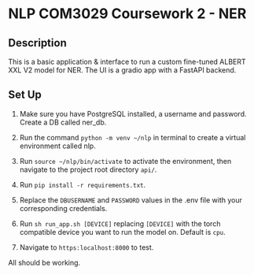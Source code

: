 # NLP COM3029 Coursework 2 - NER

## Description
This is a basic application & interface to run a custom fine-tuned ALBERT XXL V2 model for NER. The UI is a gradio app with a FastAPI backend.

## Set Up

1. Make sure you have PostgreSQL installed, a username and password. Create a DB called ner_db.

2. Run the command ```python -m venv ~/nlp``` in terminal to create a virtual environment called nlp.

3. Run ```source ~/nlp/bin/activate``` to activate the environment, then navigate to the project root directory ```api/```.

4. Run ```pip install -r requirements.txt```.

5. Replace the ```DBUSERNAME``` and ```PASSWORD``` values in the .env file with your corresponding credentials.

6. Run ```sh run_app.sh [DEVICE]``` replacing ```[DEVICE]``` with the torch compatible device you want to run the model on. Default is ```cpu```.

7. Navigate to ```https:localhost:8000``` to test.

All should be working.